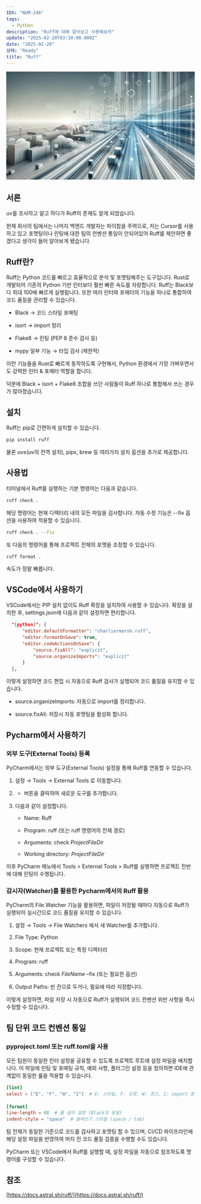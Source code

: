 ```yaml
---
IDX: "NUM-246"
tags:
  - Python
description: "Ruff에 대해 알아보고 사용해보자"
update: "2025-02-20T03:10:00.000Z"
date: "2025-02-20"
상태: "Ready"
title: "Ruff"
---
```

![](image1.png)
## 서론

uv를 조사하고 알고 하다가 Ruff의 존재도 알게 되었습니다.

현재 회사의 팀에서는 나머지 백엔드 개발자는 파이참을 주력으로, 저는 Cursor를 사용하고 있고 포맷팅이나 린팅에 대한 팀의 컨벤션 통일이 안되어있어 Ruff를 제안하면 좋겠다고 생각이 들어 알아보게 됐습니다. 

## Ruff란?

Ruff는 Python 코드를 빠르고 효율적으로 분석 및 포맷팅해주는 도구입니다. Rust로 개발되어 기존의 Python 기반 린터보다 훨씬 빠른 속도를 자랑합니다. Ruff는 Black보다 최대 100배 빠르게 실행됩니다. 또한 여러 린터와 포매터의 기능을 하나로 통합하여 코드 품질을 관리할 수 있습니다.

- Black → 코드 스타일 포매팅

- isort → import 정리

- Flake8 → 린팅 (PEP 8 준수 검사 등)

- mypy 일부 기능 → 타입 검사 (제한적)

이런 기능들을 Rust로 빠르게 동작하도록 구현해서, Python 환경에서 가장 가벼우면서도 강력한 린터 & 포매터 역할을 합니다.

덕분에 Black + isort + Flake8 조합을 쓰던 사람들이 Ruff 하나로 통합해서 쓰는 경우가 많아졌습니다.

## 설치

Ruff는 pip로 간편하게 설치할 수 있습니다.

```bash
pip install ruff
```

물론 uvx(uv의 전역 설치), pipx, brew 등 여러가지 설치 옵션을 추가로 제공합니다. 

## 사용법

터미널에서 Ruff를 실행하는 기본 명령어는 다음과 같습니다.

```bash
ruff check .
```

해당 명령어는 현재 디렉터리 내의 모든 파일을 검사합니다. 자동 수정 기능은 --fix 옵션을 사용하여 적용할 수 있습니다.

```bash
ruff check . --fix
```

또 다음의 명령어를 통해 프로젝트 전체의 포맷을 조정할 수 있습니다. 

```bash
ruff format .
```

속도가 정말 빠릅니다. 

## VSCode에서 사용하기

VSCode에서는 PIP 설치 없이도 Ruff 확장을 설치하여 사용할 수 있습니다. 확장을 설치한 후, settings.json에 다음과 같이 설정하면 편리합니다.

```json
  "[python]": {
      "editor.defaultFormatter": "charliermarsh.ruff",
      "editor.formatOnSave": true,
      "editor.codeActionsOnSave": {
          "source.fixAll": "explicit",
          "source.organizeImports": "explicit"
      }
  },
```

이렇게 설정하면 코드 편집 시 자동으로 Ruff 검사가 실행되어 코드 품질을 유지할 수 있습니다.

- source.organizeImports: 자동으로 import를 정리합니다. 

- source.fixAll: 저장시 자동 포맷팅을 활성화 합니다. 

## Pycharm에서 사용하기

### 외부 도구(External Tools) 등록

PyCharm에서는 외부 도구(External Tools) 설정을 통해 Ruff를 연동할 수 있습니다.

1. 설정 → Tools → External Tools 로 이동합니다.

1. + 버튼을 클릭하여 새로운 도구를 추가합니다.

1. 다음과 같이 설정합니다.

    - Name: Ruff

    - Program: ruff (또는 ruff 명령어의 전체 경로)

    - Arguments: check $ProjectFileDir$

    - Working directory: $ProjectFileDir$

이후 PyCharm 메뉴에서 Tools > External Tools > Ruff를 실행하면 프로젝트 전반에 대해 린팅이 수행됩니다.

### 감시자(Watcher)를 활용한 Pycharm에서의 Ruff 활용

PyCharm의 File Watcher 기능을 활용하면, 파일이 저장될 때마다 자동으로 Ruff가 실행되어 실시간으로 코드 품질을 유지할 수 있습니다.

1. 설정 → Tools → File Watchers 에서 새 Watcher를 추가합니다.

1. File Type: Python

1. Scope: 현재 프로젝트 또는 특정 디렉터리

1. Program: ruff

1. Arguments: check $FileName$ –fix (또는 필요한 옵션)

1. Output Paths: 빈 칸으로 두거나, 필요에 따라 지정합니다.

이렇게 설정하면, 파일 저장 시 자동으로 Ruff가 실행되어 코드 컨벤션 위반 사항을 즉시 수정할 수 있습니다.

## **팀 단위 코드 컨벤션 통일**

### **pyproject.toml 또는 ruff.toml을 사용**

모든 팀원이 동일한 린터 설정을 공유할 수 있도록 프로젝트 루트에 설정 파일을 배치합니다. 이 파일에 린팅 및 포매팅 규칙, 예외 사항, 플러그인 설정 등을 정의하면 IDE에 관계없이 동일한 룰을 적용할 수 있습니다.

```toml
[lint]
select = ["E", "F", "W", "I"]  # E: 스타일, F: 오류, W: 경고, I: import 정리

[format]
line-length = 88  # 줄 길이 설정 (Black과 동일)
indent-style = "space"  # 들여쓰기 스타일 (space / tab)
```

팀 전체가 동일한 기준으로 코드를 검사하고 포맷팅 할 수 있으며, CI/CD 파이프라인에 해당 설정 파일을 반영하여 머지 전 코드 품질 검증을 수행할 수도 있습니다. 

PyCharm 또는 VSCode에서 Ruff를 실행할 때, 설정 파일을 자동으로 참조하도록 명령어를 구성할 수 있습니다.

## 참조

[https://docs.astral.sh/ruff/](https://docs.astral.sh/ruff/)



